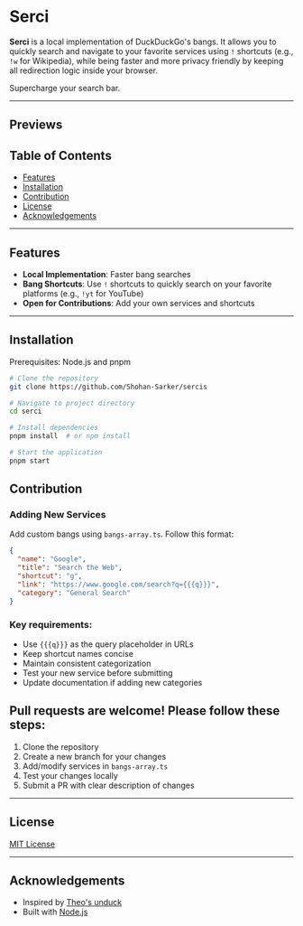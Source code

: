 # Serci

**Serci** is a local implementation of DuckDuckGo's bangs. It allows you to quickly search and navigate to your favorite services using `!` shortcuts (e.g., `!w` for Wikipedia), while being faster and more privacy friendly by keeping all redirection logic inside your browser.

 Supercharge your search bar.

---

## Previews


## Table of Contents
- [Features](#features)
- [Installation](#installation)
- [Contribution](#contribution)
- [License](#license)
- [Acknowledgements](#acknowledgements)

---


## Features
- **Local Implementation**: Faster bang searches
- **Bang Shortcuts**: Use `!` shortcuts to quickly search on your favorite platforms (e.g., `!yt` for YouTube)
- **Open for Contributions**: Add your own services and shortcuts

---

## Installation
Prerequisites: Node.js and pnpm

```bash
# Clone the repository
git clone https://github.com/Shohan-Sarker/sercis

# Navigate to project directory
cd serci

# Install dependencies
pnpm install  # or npm install

# Start the application
pnpm start
```

## Contribution

### Adding New Services
Add custom bangs using `bangs-array.ts`. Follow this format:

```json
{
  "name": "Google",
  "title": "Search the Web",
  "shortcut": "g",
  "link": "https://www.google.com/search?q={{{q}}}",
  "category": "General Search"
}
```

### Key requirements:
- Use `{{{q}}}` as the query placeholder in URLs
- Keep shortcut names concise
- Maintain consistent categorization
- Test your new service before submitting
- Update documentation if adding new categories

## Pull requests are welcome! Please follow these steps:
1. Clone the repository
2. Create a new branch for your changes
3. Add/modify services in `bangs-array.ts`
4. Test your changes locally
5. Submit a PR with clear description of changes

---

## License
[MIT License](https://github.com/Shohan-Sarker/sercis/blob/main/LICENSE)

---

## Acknowledgements
- Inspired by [Theo's unduck](https://github.com/t3dotgg/unduck)
- Built with [Node.js](https://nodejs.org/)
